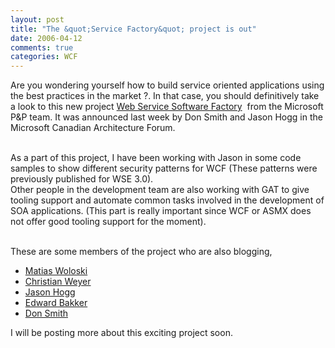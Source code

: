 ```yaml
---
layout: post
title: "The &quot;Service Factory&quot; project is out"
date: 2006-04-12
comments: true
categories: WCF
---
```


Are you wondering yourself how to build service oriented applications
using the best practices in the market ?. In that case, you should
definitively take a look to this new project [Web Service Software
Factory](http://www.gotdotnet.com/codegallery/codegallery.aspx?id=6fde9247-53a8-4879-853d-500cd2d97a83 "Web Service Software Factory") 
from the Microsoft P&P team. It was announced last week by Don Smith and
Jason Hogg in the Microsoft Canadian Architecture Forum.

\
As a part of this project, I have been working with Jason in some code
samples to show different security patterns for WCF (These patterns were
previously published for WSE 3.0).\
Other people in the development team are also working with GAT to give
tooling support and automate common tasks involved in the development of
SOA applications. (This part is really important since WCF or ASMX does
not offer good tooling support for the moment).

\
These are some members of the project who are also blogging,

-   [Matias
    Woloski](http://staff.southworks.net/blogs/matiaswoloski/archive/2006/04/06/ServiceBatWorkspace.aspx "Matias Woloski")
-   [Christian
    Weyer](http://blogs.thinktecture.com/cweyer/archive/2006/04/05/414452.aspx "Christian Weyer")
-   [Jason
    Hogg](http://blogs.msdn.com/thehoggblog/archive/2006/04/03/567323.aspx "Jason Hogg")
-   [Edward
    Bakker](http://www.edwardbakker.nl/PermaLink,guid,1c610c51-8d58-411f-a874-f6342c3db22e.aspx "Edward Bakker")
-   [Don Smith](http://blogs.msdn.com/donsmith/ "Don Smith")

I will be posting more about this exciting project soon.

